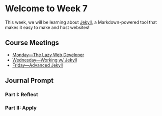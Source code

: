 # Welcome to Week 7

This week, we will be learning about [Jekyll](http://jekyllrb.com/), a Markdown-powered tool that makes it easy to make and host websites!

## Course Meetings

* [Monday—The Lazy Web Developer](day19.md)
* [Wednesday—Working w/ Jekyll](day20.md)
* [Friday—Advanced Jekyll](day21.md)

## Journal Prompt

### Part I: Reflect

### Part II: Apply